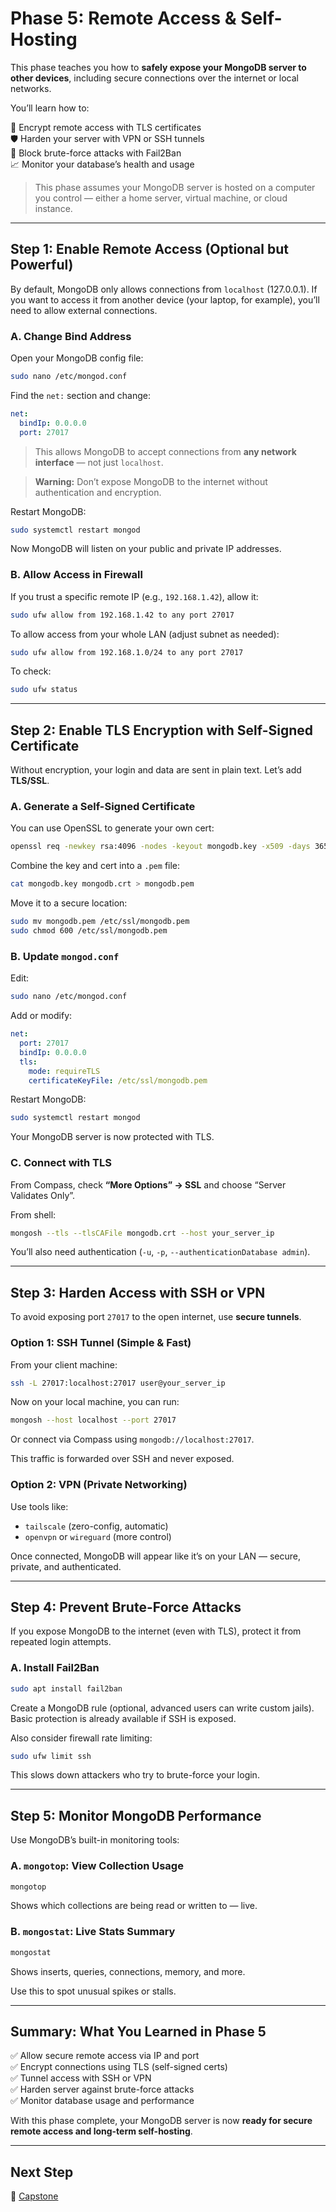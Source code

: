 # Phase 5: Remote Access & Self-Hosting

This phase teaches you how to **safely expose your MongoDB server to other devices**, including secure connections over the internet or local networks.

You’ll learn how to:

🔐 Encrypt remote access with TLS certificates<br>
🛡️ Harden your server with VPN or SSH tunnels<br>
🚫 Block brute-force attacks with Fail2Ban<br>
📈 Monitor your database’s health and usage

> This phase assumes your MongoDB server is hosted on a computer you control — either a home server, virtual machine, or cloud instance.

---

## Step 1: Enable Remote Access (Optional but Powerful)

By default, MongoDB only allows connections from `localhost` (127.0.0.1). If you want to access it from another device (your laptop, for example), you’ll need to allow external connections.

### A. Change Bind Address

Open your MongoDB config file:

```bash
sudo nano /etc/mongod.conf
```

Find the `net:` section and change:

```yaml
net:
  bindIp: 0.0.0.0
  port: 27017
```

> This allows MongoDB to accept connections from **any network interface** — not just `localhost`.

> **Warning:** Don’t expose MongoDB to the internet without authentication and encryption.

Restart MongoDB:

```bash
sudo systemctl restart mongod
```

Now MongoDB will listen on your public and private IP addresses.

### B. Allow Access in Firewall

If you trust a specific remote IP (e.g., `192.168.1.42`), allow it:

```bash
sudo ufw allow from 192.168.1.42 to any port 27017
```

To allow access from your whole LAN (adjust subnet as needed):

```bash
sudo ufw allow from 192.168.1.0/24 to any port 27017
```

To check:

```bash
sudo ufw status
```

---

## Step 2: Enable TLS Encryption with Self-Signed Certificate

Without encryption, your login and data are sent in plain text. Let’s add **TLS/SSL**.

### A. Generate a Self-Signed Certificate

You can use OpenSSL to generate your own cert:

```bash
openssl req -newkey rsa:4096 -nodes -keyout mongodb.key -x509 -days 365 -out mongodb.crt
```

Combine the key and cert into a `.pem` file:

```bash
cat mongodb.key mongodb.crt > mongodb.pem
```

Move it to a secure location:

```bash
sudo mv mongodb.pem /etc/ssl/mongodb.pem
sudo chmod 600 /etc/ssl/mongodb.pem
```

### B. Update `mongod.conf`

Edit:

```bash
sudo nano /etc/mongod.conf
```

Add or modify:

```yaml
net:
  port: 27017
  bindIp: 0.0.0.0
  tls:
    mode: requireTLS
    certificateKeyFile: /etc/ssl/mongodb.pem
```

Restart MongoDB:

```bash
sudo systemctl restart mongod
```

Your MongoDB server is now protected with TLS.

### C. Connect with TLS

From Compass, check **“More Options” → SSL** and choose “Server Validates Only”.

From shell:

```bash
mongosh --tls --tlsCAFile mongodb.crt --host your_server_ip
```

You’ll also need authentication (`-u`, `-p`, `--authenticationDatabase admin`).

---

## Step 3: Harden Access with SSH or VPN

To avoid exposing port `27017` to the open internet, use **secure tunnels**.

### Option 1: SSH Tunnel (Simple & Fast)

From your client machine:

```bash
ssh -L 27017:localhost:27017 user@your_server_ip
```

Now on your local machine, you can run:

```bash
mongosh --host localhost --port 27017
```

Or connect via Compass using `mongodb://localhost:27017`.

This traffic is forwarded over SSH and never exposed.

### Option 2: VPN (Private Networking)

Use tools like:

* `tailscale` (zero-config, automatic)
* `openvpn` or `wireguard` (more control)

Once connected, MongoDB will appear like it’s on your LAN — secure, private, and authenticated.

---

## Step 4: Prevent Brute-Force Attacks

If you expose MongoDB to the internet (even with TLS), protect it from repeated login attempts.

### A. Install Fail2Ban

```bash
sudo apt install fail2ban
```

Create a MongoDB rule (optional, advanced users can write custom jails). Basic protection is already available if SSH is exposed.

Also consider firewall rate limiting:

```bash
sudo ufw limit ssh
```

This slows down attackers who try to brute-force your login.

---

## Step 5: Monitor MongoDB Performance

Use MongoDB’s built-in monitoring tools:

### A. `mongotop`: View Collection Usage

```bash
mongotop
```

Shows which collections are being read or written to — live.

### B. `mongostat`: Live Stats Summary

```bash
mongostat
```

Shows inserts, queries, connections, memory, and more.

Use this to spot unusual spikes or stalls.

---

## Summary: What You Learned in Phase 5

✅ Allow secure remote access via IP and port<br>
✅ Encrypt connections using TLS (self-signed certs)<br>
✅ Tunnel access with SSH or VPN<br>
✅ Harden server against brute-force attacks<br>
✅ Monitor database usage and performance

With this phase complete, your MongoDB server is now **ready for secure remote access and long-term self-hosting**.

---

## Next Step

🚀 [Capstone](https://github.com/tims-computer-academy/mongodb/blob/main/capstone.md)
